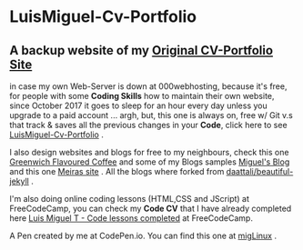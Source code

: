 # LuisMiguel-Cv-Portfolio

## A backup website of my [Original CV-Portfolio Site](http://miguelpcrepairs.site90.net/) ##
in case my own Web-Server is down at 000webhosting, because it's free, for people with some **Coding Skills** how to maintain their own website, since October 2017 it goes to sleep for an hour every day unless you upgrade to a paid account ... argh, but, this one is always on, free w/ Git v.s that track &amp; saves all the previous changes in your **Code**, click here to see [LuisMiguel-Cv-Portfolio](https://linuxfce.github.io/LuisMiguel-Cv-Portfolio/) .

 I also design websites and blogs for free to my neighbours, check this one [Greenwich Flavoured Coffee](https://linuxfce.github.io/Greenwich-Flavoured-Coffee/index.html) and some of my Blogs samples [Miguel's Blog](https://linuxfce.github.io/joly-jekyll/) and this one [Meiras site](https://linuxfce.github.io/about/) .
 All the blogs where forked from [daattali/beautiful-jekyll](https://github.com/daattali/beautiful-jekyll) .
 
 I'm also doing online coding lessons (HTML,CSS and JScript) at FreeCodeCamp, you can check my **Code CV** that I have already completed here [Luis Miguel T - Code lessons completed](https://www.freecodecamp.org/linuxfce) at FreeCodeCamp.

A Pen created by me at CodePen.io. You can find this one at [migLinux](https://codepen.io/migLinux/) .

